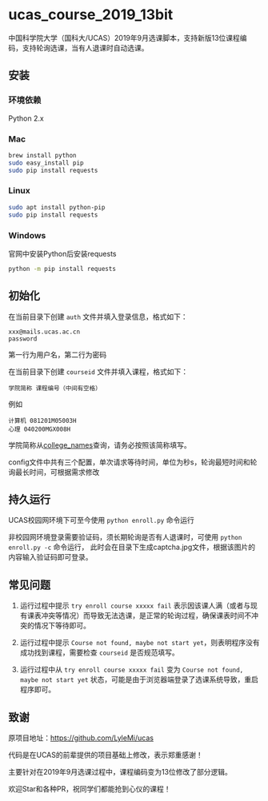 # ucas_course_2019_13bit

中国科学院大学（国科大/UCAS）2019年9月选课脚本，支持新版13位课程编码，支持轮询选课，当有人退课时自动选课。

## 安装

### 环境依赖

Python 2.x

### Mac

```bash
brew install python
sudo easy_install pip
sudo pip install requests
```

### Linux

```bash
sudo apt install python-pip
sudo pip install requests
```

### Windows

官网中安装Python后安装requests

```bash
python -m pip install requests
```

## 初始化

在当前目录下创建 `auth` 文件并填入登录信息，格式如下：

```
xxx@mails.ucas.ac.cn
password
```

第一行为用户名，第二行为密码

在当前目录下创建 `courseid` 文件并填入课程，格式如下：

```
学院简称 课程编号（中间有空格）
```
例如
```
计算机 081201M05003H
心理 040200MGX008H
```

学院简称从[college_names](./college_names)查询，请务必按照该简称填写。

config文件中共有三个配置，单次请求等待时间，单位为秒s，轮询最短时间和轮询最长时间，可根据需求修改

## 持久运行

UCAS校园网环境下可至今使用 ``python enroll.py`` 命令运行

非校园网环境登录需要验证码，须长期轮询是否有人退课时，可使用 ``python enroll.py -c`` 命令运行， 此时会在目录下生成captcha.jpg文件，根据该图片的内容输入验证码即可登录。

## 常见问题

1. 运行过程中提示 `try enroll course xxxxx fail` 表示因该课人满（或者与现有课表冲突等情况）而导致无法选课，是正常的轮询过程，确保课表时间不冲突的情况下等待即可。

2. 运行过程中提示 `Course not found, maybe not start yet`，则表明程序没有成功找到课程，需要检查 `courseid` 是否规范填写。

3. 运行过程中从 `try enroll course xxxxx fail` 变为 `Course not found, maybe not start yet` 状态，可能是由于浏览器端登录了选课系统导致，重启程序即可。


## 致谢

原项目地址：https://github.com/LyleMi/ucas

代码是在UCAS的前辈提供的项目基础上修改，表示郑重感谢！

主要针对在2019年9月选课过程中，课程编码变为13位修改了部分逻辑。

欢迎Star和各种PR，祝同学们都能抢到心仪的课程！
